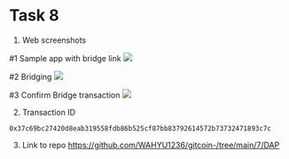# Task 8

1. Web screenshots

#1 Sample app with bridge link
![](1.png)

#2 Bridging
![](2.png)

#3 Confirm Bridge transaction
![](3.png)

2. Transaction ID

```
0x37c69bc27420d8eab319558fdb86b525cf87bb83792614572b73732471893c7c
```


3. Link to repo
https://github.com/WAHYU1236/gitcoin-/tree/main/7/DAP